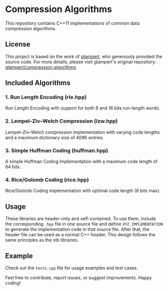 # Compression Algorithms

This repository contains C++11 implementations of common data compression algorithms.

## License

This project is based on the work of [glampert](https://github.com/glampert), who generously provided the source code. For more details, please visit glampert's original repository: [glampert/compression-algorithms](https://github.com/glampert/compression-algorithms).

## Included Algorithms

### 1. Run Length Encoding (rle.hpp)

Run Length Encoding with support for both 8 and 16 bits run-length words.

### 2. Lempel–Ziv–Welch Compression (lzw.hpp)

Lempel–Ziv–Welch compression implementation with varying code lengths and a maximum dictionary size of 4096 entries.

### 3. Simple Huffman Coding (huffman.hpp)

A simple Huffman Coding implementation with a maximum code length of 64 bits.

### 4. Rice/Golomb Coding (rice.hpp)

Rice/Golomb Coding implementation with optimal code length (8 bits max).

## Usage

These libraries are header-only and self-contained. To use them, include the corresponding `.hpp` file in one source file and define `XYZ_IMPLEMENTATION` to generate the implementation code in that source file. After that, the header file can be used as a normal C++ header. This design follows the same principles as the stb libraries.

## Example

Check out the `tests.cpp` file for usage examples and test cases.

Feel free to contribute, report issues, or suggest improvements. Happy coding!

